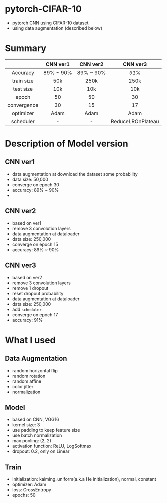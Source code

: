 # pytorch-CIFAR-10
- pytorch CNN using CIFAR-10 dataset
- using data augmentation (described below)

# Summary
||CNN ver1|CNN ver2|CNN ver3|
|:-:|:------:|:------:|:------:|
|Accuracy|89% ~ 90%|89% ~ 90%|*91%*|
|train size|50k|250k|250k|
|test size|10k|10k|10k|
|epoch|50|50|30|
|convergence|30|15|17|
|optimizer|Adam|Adam|Adam|
|scheduler|-|-|ReduceLROnPlateau|

# Description of Model version
## CNN ver1
- data augmentation at download the dataset some probability
- data size: 50,000
- converge on epoch 30
- accuracy: 89% ~ 90%
- 
## CNN ver2 
- based on ver1
- remove 3 convolution layers
- data augmentation at dataloader
- data size: 250,000
- converge on epoch 15
- accuracy: 89% ~ 90%

## CNN ver3
- based on ver2
- remove 3 convolution layers
- remove 1 dropout
- reset dropout probability
- data augmentation at dataloader
- data size: 250,000
- add `scheduler`
- converge on epoch 17
- accuracy: 91%


# What I used
## Data Augmentation
- random horizontal flip
- random rotation
- random affine
- color jitter
- normalization

## Model
- based on CNN, VGG16
- kernel size: 3
- use padding to keep feature size
- use batch normalization
- max pooling: (2, 2)
- activation function: ReLU, LogSoftmax
- dropout: 0.2, only on Linear

## Train
- initialization: kaiming_uniform(a.k.a He initialization), normal, constant
- optimizer: Adam
- loss: CrossEntropy
- epochs: 50
